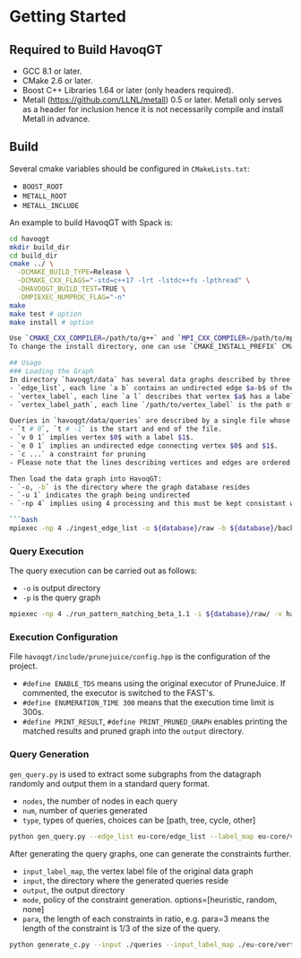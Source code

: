# Getting Started

## Required to Build HavoqGT

- GCC 8.1 or later.
- CMake 2.6 or later.
- Boost C++ Libraries 1.64 or later (only headers required).
- Metall (https://github.com/LLNL/metall) 0.5 or later. Metall only serves as a header for inclusion hence it is not necessarily compile and install Metall in advance.

## Build
Several cmake variables should be configured in `CMakeLists.txt`:
- `BOOST_ROOT`
- `METALL_ROOT`
- `METALL_INCLUDE`

An example to build HavoqGT with Spack is:
```bash
cd havoqgt
mkdir build_dir
cd build_dir
cmake ../ \
  -DCMAKE_BUILD_TYPE=Release \
  -DCMAKE_CXX_FLAGS="-std=c++17 -lrt -lstdc++fs -lpthread" \
  -DHAVOQGT_BUILD_TEST=TRUE \
  -DMPIEXEC_NUMPROC_FLAG="-n"
make
make test # option
make install # option

Use `CMAKE_CXX_COMPILER=/path/to/g++` and `MPI_CXX_COMPILER=/path/to/mpic++` CMake options to specify a C++ compiler and a MPI compiler, respectively.
To change the install directory, one can use `CMAKE_INSTALL_PREFIX` CMake option.

## Usage
### Loading the Graph
In directory `havoqgt/data` has several data graphs described by three files:
- `edge_list`, each line `a b` contains an undirected edge $a-b$ of the data graph
- `vertex_label`, each line `a l` describes that vertex $a$ has a label $l$
- `vertex_label_path`, each line `/path/to/vertex_label` is the path of the file `vertex_label`. When the data graph is large, the `vertex_label` can be splited into multiple files for parallel loadding purpose.

Queries in `havoqgt/data/queries` are described by a single file whose formats are as follows:
- `t # 0`, `t # -1` is the start and end of the file.
- `v 0 1` implies vertex $0$ with a label $1$.
- `e 0 1` implies an undirected edge connecting vertex $0$ and $1$.
- `c ...` a constraint for pruning
- Please note that the lines describing vertices and edges are ordered.

Then load the data graph into HavoqGT:
- `-o, -b` is the directory where the graph database resides
- `-u 1` indicates the graph being undirected
- `-np 4` implies using 4 processing and this must be kept consistant with the query execution. This means the number of processes carrying the query execution must be 4 too.

```bash
mpiexec -np 4 ./ingest_edge_list -o ${database}/raw -b ${database}/backup -u 1 havoqgt/data/eu-core/edges.list
```

### Query Execution
The query execution can be carried out as follows:
- `-o` is output directory
- `-p` is the query graph 

```bash
mpiexec -np 4 ./run_pattern_matching_beta_1.1 -i ${database}/raw/ -v havoqgt/data/eu-core/vertex_label_paths.list -p havoqgt/data/queries/path_8_0.graph -o ../../output1/
```

### Execution Configuration
File `havoqgt/include/prunejuice/config.hpp` is the configuration of the project.
- `#define ENABLE_TDS` means using the original executor of PruneJuice. If commented, the executor is switched to the FAST's.
- `#define ENUMERATION_TIME 300` means that the execution time limit is 300s.
- `#define PRINT_RESULT`, `#define PRINT_PRUNED_GRAPH` enables printing the matched results and pruned graph into the `output` directory.

### Query Generation
`gen_query.py` is used to extract some subgraphs from the datagraph randomly and output them in a standard query format.
- `nodes`, the number of nodes in each query
- `num`, number of queries generated
- `type`, types of queries, choices can be [path, tree, cycle, other]

```bash
python gen_query.py --edge_list eu-core/edge_list --label_map eu-core/vertex_label --nodes 8 --num 20 --output_dir queries --type other  
```

After generating the query graphs, one can generate the constraints further.
- `input_label_map`, the vertex label file of the original data graph
- `input`, the directory where the generated queries reside
- `output`, the output directory
- `mode`, policy of the constraint generation. options=[heuristic, random, none]
- `para`, the length of each constraints in ratio, e.g. para=3 means the length of the constraint is 1/3 of the size of the query.
```bash
python generate_c.py --input ./queries --input_label_map ./eu-core/vertex_label --output queries_heuristic --mode heuristic --para 3
```

